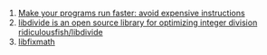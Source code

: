  1. [Make your programs run faster: avoid expensive instructions](https://johnysswlab.com/make-your-programs-run-faster-avoid-expensive-instructions/)
 2. [libdivide is an open source library for optimizing integer division](https://libdivide.com)
    <br>[ridiculousfish/libdivide](https://github.com/ridiculousfish/libdivide)
 3. [libfixmath](https://code.google.com/archive/p/libfixmath/)
